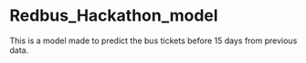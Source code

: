 # Redbus_Hackathon_model
This is a model made to predict the bus tickets before 15 days from previous data.
